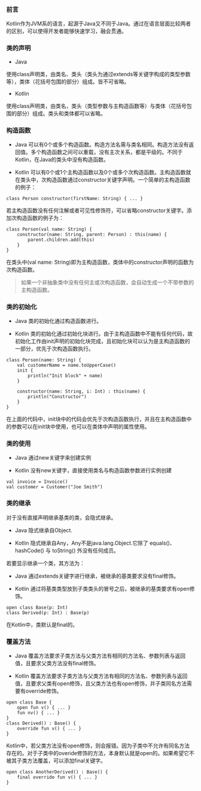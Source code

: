 

### 前言
Kotlin作为JVM系的语言，起源于Java又不同于Java。通过在语言层面比较两者的区别，可以使得开发者能够快速学习，融会贯通。

### 类的声明
* Java

使用class声明类，由类名、类头（类头为通过extends等关键字构成的类型参数等），类体（花括号包围的部分）组成。皆不可省略。

* Kotlin

使用class声明类，由类名，类头（类型参数与主构造函数等）与类体（花括号包围的部分）组成。类头和类体都可以省略。

### 构造函数
* Java
可以有0个或多个构造函数。构造方法名需与类名相同。构造方法没有返回值。多个构造函数之间可以重载，没有主次关系，都是平级的。不同于Kotlin，在Java的类头中没有构造函数。

* Kotlin
可以有0个或1个主构造函数以及0个或多个次构造函数。主构造函数就在类头中，次构造函数通过constructor关键字声明。一个简单的主构造函数的例子：
```
class Person constructor(firstName: String) { ... }
```
若主构造函数没有任何注解或者可见性修饰符，可以省略constructor关键字。添加次构造函数的例子为：
```
class Person(val name: String) {
    constructor(name: String, parent: Person) : this(name) {
        parent.children.add(this)
    }
}
```
在类头中(val name: String)即为主构造函数，类体中的constructor声明的函数为次构造函数。

> 如果一个非抽象类中没有任何主或次构造函数，会自动生成一个不带参数的主构造函数。

### 类的初始化
* Java
类的初始化通过构造函数进行。

* Kotlin
类的初始化通过初始化块进行。由于主构造函数中不能有任何代码，故初始化工作由init声明的初始化块完成，且初始化块可以认为是主构造函数的一部分，优先于次构造函数执行。
```
class Person(name: String) {
    val customerName = name.toUpperCase()
    init {
        println("Init block" + name)
    }

    constructor(name: String, i: Int) : this(name) {
        println("Constructor")
    }
}
```
在上面的代码中，init块中的代码会优先于次构造函数执行，并且在主构造函数中的参数可以在init块中使用，也可以在类体中声明的属性使用。

### 类的使用
* Java
通过new关键字来创建实例

* Kotlin
没有new关键字，直接使用类名与构造函数参数进行实例创建
```
val invoice = Invoice()
val customer = Customer("Joe Smith")
```

### 类的继承
对于没有直接声明继承基类的类，会隐式继承。
* Java
隐式继承自Object.

* Kotlin
隐式继承自Any，Any不是java.lang.Object.它除了 equals()、hashCode() 与 toString() 外没有任何成员。

若要显示继承一个类，其方法为：
* Java
通过extends关键字进行继承，被继承的基类要求没有final修饰。

* Kotlin
通过将基类类型放到子类类头的冒号之后，被继承的基类要求有open修饰。
```
open class Base(p: Int)
class Derived(p: Int) : Base(p)
```
在Kotlin中，类默认是final的。

### 覆盖方法
* Java
覆盖方法要求子类方法与父类方法有相同的方法名、参数列表与返回值，且要求父类方法没有final修饰。

* Kotlin
覆盖方法要求子类方法与父类方法有相同的方法名、参数列表与返回值，且要求父类有open修饰，且父类方法也有open修饰，并子类同名方法需要有override修饰。
```
open class Base {
    open fun v() { ... }
    fun nv() { ... }
}
class Derived() : Base() {
    override fun v() { ... }
}
```
Kotlin中，若父类方法没有open修饰，则会报错。因为子类中不允许有同名方法存在的。对于子类中的overide修饰的方法，本身默认就是open的。如果希望它不被其子类方法覆盖，可以添加final关键字。
```
open class AnotherDerived() : Base() {
    final override fun v() { ... }
}
```